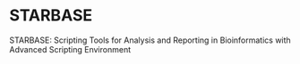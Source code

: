 # STARBASE
STARBASE: Scripting Tools for Analysis and Reporting in Bioinformatics with Advanced Scripting Environment
